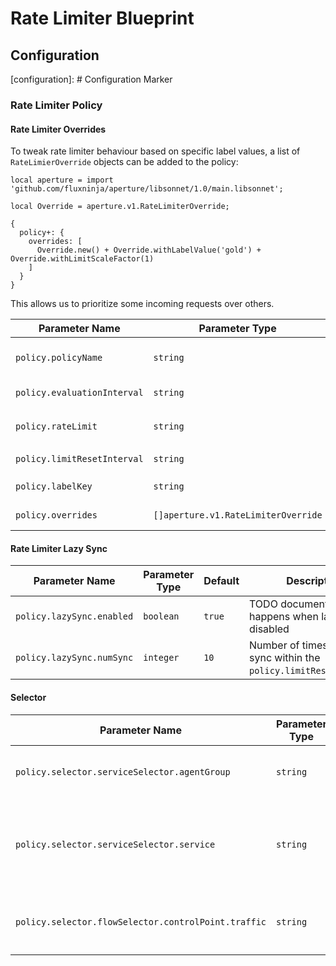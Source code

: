 # Rate Limiter Blueprint

## Configuration

[configuration]: # Configuration Marker


### Rate Limiter Policy

#### Rate Limiter Overrides

To tweak rate limiter behaviour based on specific label values, a list of `RateLimierOverride` objects
can be added to the policy:

```jsonnet
local aperture = import 'github.com/fluxninja/aperture/libsonnet/1.0/main.libsonnet';

local Override = aperture.v1.RateLimiterOverride;

{
  policy+: {
    overrides: [
      Override.new() + Override.withLabelValue('gold') + Override.withLimitScaleFactor(1)
    ]
  }
}

```
This allows us to prioritize some incoming requests over others.



| Parameter Name | Parameter Type | Default | Description |
| -------------- | -------------- | ------- | ----------- |
| `policy.policyName` | `string` | `(required)` | An unique name for the policy created by this blueprint |
| `policy.evaluationInterval` | `string` | `"0.5s"` | How often should the policy be re-evaluated |
| `policy.rateLimit` | `string` | `(required)` | How many requests per `policy.limitResetInterval` to accept |
| `policy.limitResetInterval` | `string` | `"1s"` | The window for `policy.rateLimit` |
| `policy.labelKey` | `string` | `(required)` | What flow label to use for rate limiting |
| `policy.overrides` | `[]aperture.v1.RateLimiterOverride` | `[]` | A list of overrides for the rate limiter |

#### Rate Limiter Lazy Sync

| Parameter Name | Parameter Type | Default | Description |
| -------------- | -------------- | ------- | ----------- |
| `policy.lazySync.enabled` | `boolean` | `true` | TODO document what happens when lazy sync is disabled |
| `policy.lazySync.numSync` | `integer` | `10` | Number of times to lazy sync within the `policy.limitResetInterval`. |

#### Selector

| Parameter Name | Parameter Type | Default | Description |
| -------------- | -------------- | ------- | ----------- |
| `policy.selector.serviceSelector.agentGroup` | `string` | `"default"` | Which agents to install this policy on |
| `policy.selector.serviceSelector.service` | `string` | `(required)` | A fully-qualified domain name of the service that this policy will apply to |
| `policy.selector.flowSelector.controlPoint.traffic` | `string` | `"ingress"` | Whether to control `ingress` or `egress` traffic |
